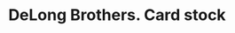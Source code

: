 ---
doi: 10.7916/D8709CM7
date_other: unknown
date_other_textual: unknown
form: printed ephemera
genre:
- Card stock
name:
- DeLong Brothers
object_in_context_url: https://biggert.cul.columbia.edu/items/view/ave_biggert_01699
subject_hierarchical_geographic:
- Philadelphia, Pennsylvania, United States
subject_name:
- DeLong Brothers
title: DeLong Brothers. Card stock
sort_title: DeLong Brothers. Card stock
call_number: ave_biggert_01699
coordinates:
- 40.00944444444445,-75.13333333333334
pid: ave_biggert_01699
identifiers: ave_biggert_01699
thumbnail: https://derivativo-2.library.columbia.edu/iiif/2/ldpd:490773/full/!256,256/0/native.jpg
permalink: "/items/ave_biggert_01699/"
layout: iiif-image-page
---